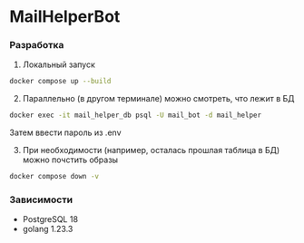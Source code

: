 # MailHelperBot

### Разработка

1. Локальный запуск

```sh
docker compose up --build
```

2. Параллельно (в другом терминале) можно смотреть, что лежит в БД

```sh
docker exec -it mail_helper_db psql -U mail_bot -d mail_helper
```

Затем ввести пароль из .env

3. При необходимости (например, осталась прошлая таблица в БД) можно почстить образы

```sh
docker compose down -v
```

### Зависимости

- PostgreSQL 18
- golang 1.23.3

